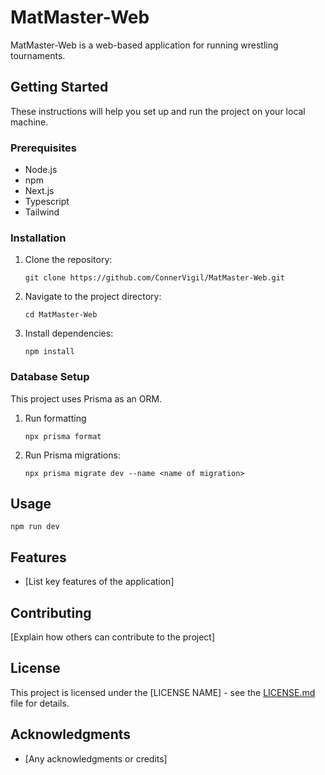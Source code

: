 # MatMaster-Web

MatMaster-Web is a web-based application for running wrestling tournaments.

## Getting Started

These instructions will help you set up and run the project on your local machine.

### Prerequisites

- Node.js
- npm
- Next.js
- Typescript
- Tailwind

### Installation

1. Clone the repository:

   ```
   git clone https://github.com/ConnerVigil/MatMaster-Web.git
   ```

2. Navigate to the project directory:

   ```
   cd MatMaster-Web
   ```

3. Install dependencies:
   ```
   npm install
   ```

### Database Setup

This project uses Prisma as an ORM.

1. Run formatting
   ```
   npx prisma format
   ```
2. Run Prisma migrations:
   ```
   npx prisma migrate dev --name <name of migration>
   ```

## Usage

```
npm run dev
```

## Features

- [List key features of the application]

## Contributing

[Explain how others can contribute to the project]

## License

This project is licensed under the [LICENSE NAME] - see the [LICENSE.md](LICENSE.md) file for details.

## Acknowledgments

- [Any acknowledgments or credits]
